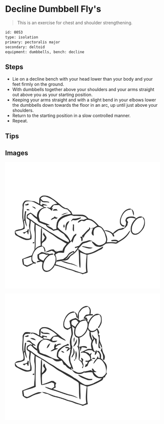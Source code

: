 # Decline Dumbbell Fly's

> This is an exercise for chest and shoulder strengthening.

``` 
id: 0053 
type: isolation 
primary: pectoralis major 
secondary: deltoid 
equipment: dumbbells, bench: decline 
``` 


## Steps


 - Lie on a decline bench with your head lower than your body and your feet firmly on the ground.
 - With dumbbells together above your shoulders and your arms straight out above you as your starting position.
 - Keeping your arms straight and with a slight bend in your elbows lower the dumbbells down towards the floor in an arc, up until just above your shoulders.
 - Return to the starting position in a slow controlled manner.
 - Repeat.

## Tips



## Images

![](./../svg/0053-relaxation.svg "")

![](./../svg/0053-tension.svg "")

